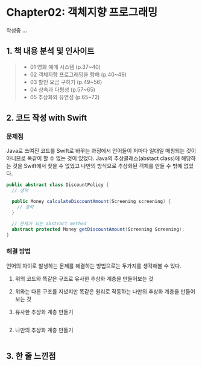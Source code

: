# Chapter02: 객체지향 프로그래밍
작성중 ...

## 1. 책 내용 분석 및 인사이트
> - 01 영화 예매 시스템 (p.37~40)
> - 02 객체지향 프로그래밍을 향해 (p.40~49)
> - 03 할인 요금 구하기 (p.49~56)
> - 04 상속과 다형성 (p.57~65)
> - 05 추상화와 유연성 (p.65~72)

## 2. 코드 작성 with Swift

### 문제점
Java로 쓰여진 코드를 Swift로 바꾸는 과정에서 언어들이 저마다 일대일 매칭되는 것이 아니므로 똑같이 할 수 없는 것이 있었다.
Java의 추상클래스(abstact class)에 해당하는 것을 Swift에서 찾을 수 없었고 나만의 방식으로 추상화된 객체를 만들 수 밖에 없었다.

```java
public abstract class DiscountPolicy {
  // 생략

  public Money calculateDiscountAmount(Screening screening) {
    // 생략
  }

  // 문제가 되는 abstract method
  abstract protected Money getDiscountAmount(Screening Screening);
}
```

### 해결 방법
언어의 차이로 발생하는 문제를 해결하는 방법으로는 두가지를 생각해볼 수 있다.
1. 위의 코드와 똑같은 구조로 유사한 추상화 계층을 만들어보는 것
2. 위와는 다른 구조를 지녔지만 똑같은 원리로 작동하는 나만의 추상화 계층을 만들어보는 것

1. 유사한 추상화 계층 만들기
```swift
```

2. 나만의 추상화 계층 만들기
```swift
```
## 3. 한 줄 느낀점
